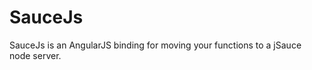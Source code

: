 SauceJs
=======

SauceJs is an AngularJS binding for moving your functions to a jSauce node server.
